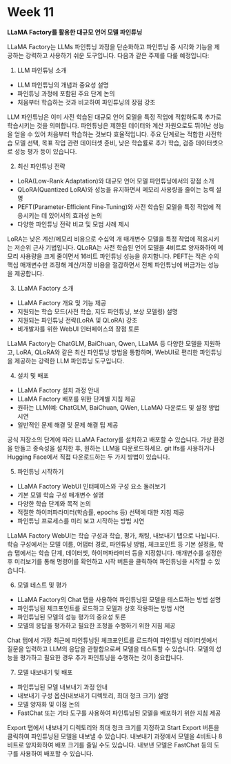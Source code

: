 # Week 11

**LLaMA Factory를 활용한 대규모 언어 모델 파인튜닝**

LLaMA Factory는 LLMs 파인튜닝 과정을 단순화하고 파인튜닝 중 시각화 기능을 제공하는 강력하고 사용하기 쉬운 도구입니다. 다음과 같은 주제를 다룰 예정입니다:

1. LLM 파인튜닝 소개

- LLM 파인튜닝의 개념과 중요성 설명
- 파인튜닝 과정에 포함된 주요 단계 논의
- 처음부터 학습하는 것과 비교하여 파인튜닝의 장점 강조

LLM 파인튜닝은 이미 사전 학습된 대규모 언어 모델을 특정 작업에 적합하도록 추가로 학습시키는 것을 의미합니다. 파인튜닝은 제한된 데이터와 계산 자원으로도 뛰어난 성능을 얻을 수 있어 처음부터 학습하는 것보다 효율적입니다. 주요 단계로는 적합한 사전학습 모델 선택, 목표 작업 관련 데이터셋 준비, 낮은 학습률로 추가 학습, 검증 데이터셋으로 성능 평가 등이 있습니다.

2. 최신 파인튜닝 전략

- LoRA(Low-Rank Adaptation)와 대규모 언어 모델 파인튜닝에서의 장점 소개
- QLoRA(Quantized LoRA)와 성능을 유지하면서 메모리 사용량을 줄이는 능력 설명
- PEFT(Parameter-Efficient Fine-Tuning)와 사전 학습된 모델을 특정 작업에 적응시키는 데 있어서의 효과성 논의
- 다양한 파인튜닝 전략 비교 및 모범 사례 제시

LoRA는 낮은 계산/메모리 비용으로 수십억 개 매개변수 모델을 특정 작업에 적응시키는 저순위 근사 기법입니다. QLoRA는 사전 학습된 언어 모델을 4비트로 양자화하여 메모리 사용량을 크게 줄이면서 16비트 파인튜닝 성능을 유지합니다. PEFT는 적은 수의 핵심 매개변수만 조정해 계산/저장 비용을 절감하면서 전체 파인튜닝에 버금가는 성능을 제공합니다.

3. LLaMA Factory 소개

- LLaMA Factory 개요 및 기능 제공
- 지원되는 학습 모드(사전 학습, 지도 파인튜닝, 보상 모델링) 설명
- 지원되는 파인튜닝 전략(LoRA 및 QLoRA) 강조
- 비개발자를 위한 WebUI 인터페이스의 장점 토론

LLaMA Factory는 ChatGLM, BaiChuan, Qwen, LLaMA 등 다양한 모델을 지원하고, LoRA, QLoRA와 같은 최신 파인튜닝 방법을 통합하며, WebUI로 편리한 파인튜닝을 제공하는 강력한 LLM 파인튜닝 도구입니다.

4. 설치 및 배포

- LLaMA Factory 설치 과정 안내
- LLaMA Factory 배포를 위한 단계별 지침 제공
- 원하는 LLM(예: ChatGLM, BaiChuan, QWen, LLaMA) 다운로드 및 설정 방법 시연
- 일반적인 문제 해결 및 문제 해결 팁 제공

공식 저장소의 단계에 따라 LLaMA Factory를 설치하고 배포할 수 있습니다. 가상 환경을 만들고 종속성을 설치한 후, 원하는 LLM을 다운로드하세요. git lfs를 사용하거나 Hugging Face에서 직접 다운로드하는 두 가지 방법이 있습니다.

5. 파인튜닝 시작하기

- LLaMA Factory WebUI 인터페이스와 구성 요소 둘러보기
- 기본 모델 학습 구성 매개변수 설명
- 다양한 학습 단계와 목적 논의
- 적절한 하이퍼파라미터(학습률, epochs 등) 선택에 대한 지침 제공
- 파인튜닝 프로세스를 미리 보고 시작하는 방법 시연

LLaMA Factory WebUI는 학습 구성과 학습, 평가, 채팅, 내보내기 탭으로 나뉩니다. 학습 구성에서는 모델 이름, 어댑터 경로, 파인튜닝 방법, 체크포인트 등 기본 설정을, 학습 탭에서는 학습 단계, 데이터셋, 하이퍼파라미터 등을 지정합니다. 매개변수를 설정한 후 미리보기를 통해 명령어를 확인하고 시작 버튼을 클릭하여 파인튜닝을 시작할 수 있습니다.

6. 모델 테스트 및 평가

- LLaMA Factory의 Chat 탭을 사용하여 파인튜닝된 모델을 테스트하는 방법 설명
- 파인튜닝된 체크포인트를 로드하고 모델과 상호 작용하는 방법 시연
- 파인튜닝된 모델의 성능 평가의 중요성 토론
- 모델의 응답을 평가하고 필요한 조정을 수행하기 위한 지침 제공

Chat 탭에서 가장 최근에 파인튜닝된 체크포인트를 로드하여 파인튜닝 데이터셋에서 질문을 입력하고 LLM의 응답을 관찰함으로써 모델을 테스트할 수 있습니다. 모델의 성능을 평가하고 필요한 경우 추가 파인튜닝을 수행하는 것이 중요합니다.

7. 모델 내보내기 및 배포

- 파인튜닝된 모델 내보내기 과정 안내
- 내보내기 구성 옵션(내보내기 디렉토리, 최대 청크 크기) 설명
- 모델 양자화 및 이점 논의
- FastChat 또는 기타 도구를 사용하여 파인튜닝된 모델을 배포하기 위한 지침 제공

Export 탭에서 내보내기 디렉토리와 최대 청크 크기를 지정하고 Start Export 버튼을 클릭하여 파인튜닝된 모델을 내보낼 수 있습니다. 내보내기 과정에서 모델을 4비트나 8비트로 양자화하여 배포 크기를 줄일 수도 있습니다. 내보낸 모델은 FastChat 등의 도구를 사용하여 배포할 수 있습니다.

```{tableofcontents}

```
